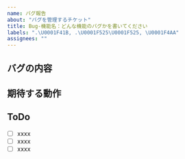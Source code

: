 ```yaml
---
name: バグ報告
about: "バグを管理するチケット"
title: Bug-機能名：どんな機能のバグかを書いてください
labels: ".\U0001F41B, .\U0001F525\U0001F525, \U0001F4AA"
assignees: "" 
---
```


## バグの内容


## 期待する動作


## ToDo

- [ ] xxxx
- [ ] xxxx
- [ ] xxxx